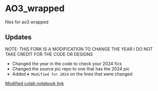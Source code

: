 # AO3_wrapped
files for ao3 wrapped

## Updates
NOTE: THIS FORK IS A MODIFICATION TO CHANGE THE YEAR I DO NOT TAKE CREDIT FOR THE CODE OR DESIGNS

- Changed the year in the code to check your 2024 fics
- Changed the source pic repo to one that has the 2024 pic
- Added `# Modified for 2024` on the lines that were changed

[Modified colab notebook link](https://colab.research.google.com/drive/18tR3eizldw1_U5Z3Cfb1TANLDyV79Vtr#scrollTo=BoHHAxoEtbWY)
